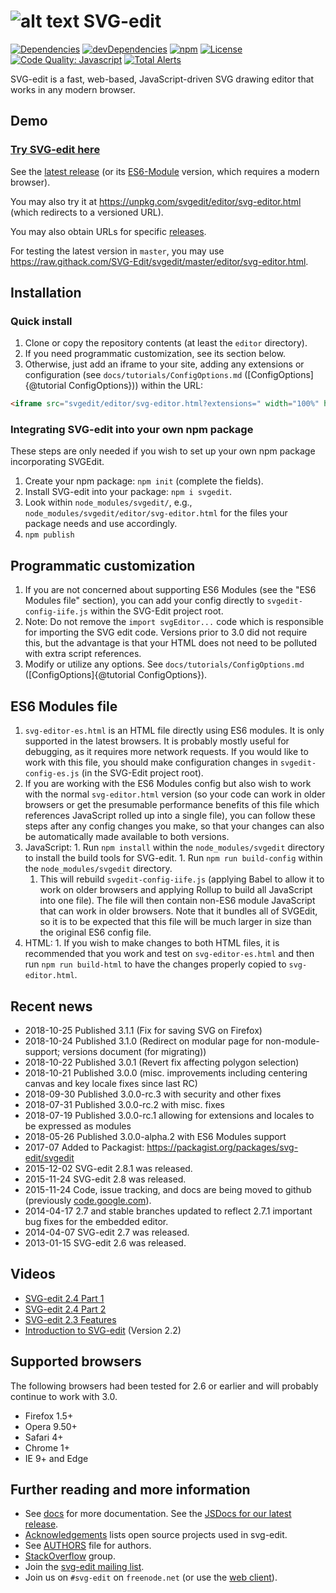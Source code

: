# ![alt text](https://svg-edit.github.io/svgedit/images/logo48x48.svg "svg-edit logo of a pencil") SVG-edit

[![Dependencies](https://img.shields.io/david/SVG-Edit/svgedit.svg)](https://david-dm.org/SVG-Edit/svgedit)
[![devDependencies](https://img.shields.io/david/dev/SVG-Edit/svgedit.svg)](https://david-dm.org/SVG-Edit/svgedit?type=dev)
[![npm](http://img.shields.io/npm/v/svgedit.svg)](https://www.npmjs.com/package/svgedit)
[![License](https://img.shields.io/npm/l/svgedit.svg)](LICENSE-MIT)
[![Code Quality: Javascript](https://img.shields.io/lgtm/grade/javascript/g/SVG-Edit/svgedit.svg?logo=lgtm&logoWidth=18)](https://lgtm.com/projects/g/SVG-Edit/svgedit/context:javascript)
[![Total Alerts](https://img.shields.io/lgtm/alerts/g/SVG-Edit/svgedit.svg?logo=lgtm&logoWidth=18)](https://lgtm.com/projects/g/SVG-Edit/svgedit/alerts)

SVG-edit is a fast, web-based, JavaScript-driven SVG drawing editor that
works in any modern browser.

## Demo

### [Try SVG-edit here](https://svg-edit.github.io/svgedit/releases/latest/editor/svg-editor.html)

See the [latest release](https://svg-edit.github.io/svgedit/releases/latest/editor/svg-editor.html)
(or its [ES6-Module](https://svg-edit.github.io/svgedit/releases/latest/editor/svg-editor.html) version, which requires a modern browser).

You may also try it at <https://unpkg.com/svgedit/editor/svg-editor.html> (which
redirects to a versioned URL).

You may also obtain URLs for specific [releases](https://github.com/SVG-Edit/svgedit/releases).

For testing the latest version in `master`, you may use
<https://raw.githack.com/SVG-Edit/svgedit/master/editor/svg-editor.html>.

## Installation

### Quick install

1. Clone or copy the repository contents (at least the `editor` directory).
1. If you need programmatic customization, see its section below.
1. Otherwise, just add an iframe to your site, adding any extensions or
  configuration (see `docs/tutorials/ConfigOptions.md`
  ([ConfigOptions]{@tutorial ConfigOptions})) within the URL:
```html
<iframe src="svgedit/editor/svg-editor.html?extensions=" width="100%" height="100%"></iframe>
```

### Integrating SVG-edit into your own npm package

These steps are only needed if you wish to set up your own npm package
incorporating SVGEdit.

1. Create your npm package: `npm init` (complete the fields).
1. Install SVG-edit into your package:
  `npm i svgedit`.
1. Look within `node_modules/svgedit/`, e.g., `node_modules/svgedit/editor/svg-editor.html`
  for the files your package needs and use accordingly.
1. `npm publish`

## Programmatic customization

1. If you are not concerned about supporting ES6 Modules (see the
  "ES6 Modules file" section), you can add your config directly to
  `svgedit-config-iife.js` within the SVG-Edit project root.
  1. Note: Do not remove the `import svgEditor...` code which is responsible for
  importing the SVG edit code. Versions prior to 3.0 did not require this,
  but the advantage is that your HTML does not need to be polluted with
  extra script references.
1. Modify or utilize any options. See `docs/tutorials/ConfigOptions.md`
  ([ConfigOptions]{@tutorial ConfigOptions}).

## ES6 Modules file

1. `svg-editor-es.html` is an HTML file directly using ES6 modules.
  It is only supported in the latest browsers. It is probably mostly
  useful for debugging, as it requires more network requests.
  If you would like to work with this file, you should make configuration
  changes in `svgedit-config-es.js` (in the SVG-Edit project root).
1. If you are working with the ES6 Modules config but also wish to work with
  the normal `svg-editor.html` version (so your code can work in older
  browsers or get the presumable performance benefits of this file which
  references JavaScript rolled up into a single file), you can follow these
  steps after any config changes you make, so that your changes can also be
  automatically made available to both versions.
  1. JavaScript:
    1. Run `npm install` within the `node_modules/svgedit` directory to
      install the build tools for SVG-edit.
    1. Run `npm run build-config` within the `node_modules/svgedit` directory.
      1. This will rebuild `svgedit-config-iife.js` (applying Babel to allow
        it to work on older browsers and applying Rollup to build all
        JavaScript into one file). The file will then contain non-ES6 module
        JavaScript that can work in older browsers. Note that it bundles all
        of SVGEdit, so it is to be expected that this file will be much larger
        in size than the original ES6 config file.
  1. HTML:
    1. If you wish to make changes to both HTML files, it is recommended that you
      work and test on `svg-editor-es.html` and then run `npm run build-html`
      to have the changes properly copied to `svg-editor.html`.

## Recent news

- 2018-10-25 Published 3.1.1 (Fix for saving SVG on Firefox)
- 2018-10-24 Published 3.1.0 (Redirect on modular page for non-module-support;
  versions document (for migrating))
- 2018-10-22 Published 3.0.1 (Revert fix affecting polygon selection)
- 2018-10-21 Published 3.0.0 (misc. improvements including centering canvas and
  key locale fixes since last RC)
- 2018-09-30 Published 3.0.0-rc.3 with security and other fixes
- 2018-07-31 Published 3.0.0-rc.2 with misc. fixes
- 2018-07-19 Published 3.0.0-rc.1 allowing for extensions and locales to be
  expressed as modules
- 2018-05-26 Published 3.0.0-alpha.2 with ES6 Modules support
- 2017-07 Added to Packagist: https://packagist.org/packages/svg-edit/svgedit
- 2015-12-02 SVG-edit 2.8.1 was released.
- 2015-11-24 SVG-edit 2.8 was released.
- 2015-11-24 Code, issue tracking, and docs are being moved to github (previously [code.google.com](https://code.google.com/p/svg-edit)).
- 2014-04-17 2.7 and stable branches updated to reflect 2.7.1 important bug fixes for the embedded editor.
- 2014-04-07 SVG-edit 2.7 was released.
- 2013-01-15 SVG-edit 2.6 was released.

## Videos

  * [SVG-edit 2.4 Part 1](https://www.youtube.com/watch?v=zpC7b1ZJvvM)
  * [SVG-edit 2.4 Part 2](https://www.youtube.com/watch?v=mDzZEoGUDe8)
  * [SVG-edit 2.3 Features](https://www.youtube.com/watch?v=RVIcIy5fXOc)
  * [Introduction to SVG-edit](https://www.youtube.com/watch?v=ZJKmEI06YiY) (Version 2.2)

## Supported browsers

The following browsers had been tested for 2.6 or earlier and will probably continue to work with 3.0.

- Firefox 1.5+
- Opera 9.50+
- Safari 4+
- Chrome 1+
- IE 9+ and Edge

## Further reading and more information

 * See [docs](docs/) for more documentation. See the [JSDocs for our latest release](https://svg-edit.github.io/svgedit/releases/latest/docs/jsdoc/index.html).
 * [Acknowledgements](docs/Acknowledgements.md) lists open source projects used in svg-edit.
 * See [AUTHORS](AUTHORS) file for authors.
 * [StackOverflow](https://stackoverflow.com/tags/svg-edit) group.
 * Join the [svg-edit mailing list](https://groups.google.com/forum/#!forum/svg-edit).
 * Join us on `#svg-edit` on `freenode.net` (or use the [web client](https://webchat.freenode.net/?channels=svg-edit)).
